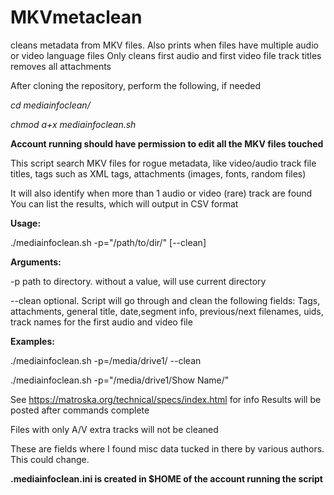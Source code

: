 # MKVmetaclean

cleans metadata from MKV files. Also prints when files have multiple audio or video language files
Only cleans first audio and first video file track titles
removes all attachments


After cloning the repository, perform the following, if needed

*cd mediainfoclean/*

*chmod a+x mediainfoclean.sh*

**Account running should have permission to edit all the MKV files touched**


This script search MKV files for rogue metadata, like video/audio track file titles,
tags such as XML tags, attachments (images, fonts, random files)

It will also identify when more than 1 audio or video (rare) track are found
You can list the results, which will output in CSV format

**Usage:**

./mediainfoclean.sh  -p=\"/path/to/dir/\" [--clean]

**Arguments:**

-p path  to directory. without a value, will use current directory
 
--clean  optional. Script will go through and clean the following fields:
 Tags, attachments, general title, date,segment info, previous/next filenames, uids,
track names for the first audio and video file

**Examples:**

./mediainfoclean.sh -p=/media/drive1/ --clean

./mediainfoclean.sh -p="/media/drive1/Show Name/"


See https://matroska.org/technical/specs/index.html for info
Results will be posted after commands complete

Files with only A/V extra tracks will not be cleaned

These are fields where I found misc data tucked in there by various authors. This could change.
    
**.mediainfoclean.ini is created in \$HOME of the account running the script**

